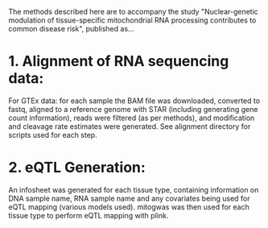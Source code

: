 The methods described here are to accompany the study "Nuclear-genetic modulation of tissue-specific mitochondrial RNA processing contributes to common disease risk", published as...

# 1. Alignment of RNA sequencing data:

For GTEx data: for each sample the BAM file was downloaded, converted to fastq, aligned to a reference genome with STAR (including generating gene count information), reads were filtered (as per methods), and modification and cleavage rate estimates were generated.  See alignment directory for scripts used for each step.

# 2. eQTL Generation:

An infosheet was generated for each tissue type, containing information on DNA sample name, RNA sample name and any covariates being used for eQTL mapping (various models used). mitogwas was then used for each tissue type to perform eQTL mapping with plink.
